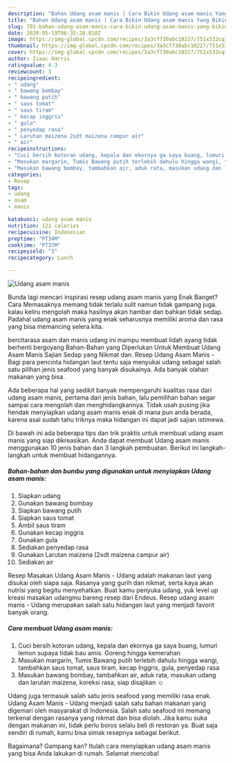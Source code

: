 ```yaml
---
description: "Bahan Udang asam manis | Cara Bikin Udang asam manis Yang Bikin Ngiler"
title: "Bahan Udang asam manis | Cara Bikin Udang asam manis Yang Bikin Ngiler"
slug: 701-bahan-udang-asam-manis-cara-bikin-udang-asam-manis-yang-bikin-ngiler
date: 2020-05-19T06:35:28.010Z
image: https://img-global.cpcdn.com/recipes/3a3cf730abc10227/751x532cq70/udang-asam-manis-foto-resep-utama.jpg
thumbnail: https://img-global.cpcdn.com/recipes/3a3cf730abc10227/751x532cq70/udang-asam-manis-foto-resep-utama.jpg
cover: https://img-global.cpcdn.com/recipes/3a3cf730abc10227/751x532cq70/udang-asam-manis-foto-resep-utama.jpg
author: Isaac Harris
ratingvalue: 4.3
reviewcount: 3
recipeingredient:
- " udang"
- " bawang bombay"
- " bawang putih"
- " saus tomat"
- " saus tiram"
- " kecap inggris"
- " gula"
- " penyedap rasa"
- " Larutan maizena 2sdt maizena campur air"
- " air"
recipeinstructions:
- "Cuci bersih kotoran udang, kepala dan ekornya ga saya buang, lumuri lemon supaya tidak bau amis. Goreng hingga kemerahan"
- "Masukan margarin, Tumis Bawang putih terlebih dahulu hingga wangi, tambahkan saus tomat, saus tiram, kecap Inggris, gula, penyedap rasa"
- "Masukan bawang bombay, tambahkan air, aduk rata, masukan udang dan larutan maizena, koreksi rasa, siap disajikan ☺"
categories:
- Resep
tags:
- udang
- asam
- manis

katakunci: udang asam manis 
nutrition: 121 calories
recipecuisine: Indonesian
preptime: "PT34M"
cooktime: "PT37M"
recipeyield: "3"
recipecategory: Lunch

---
```



![Udang asam manis](https://img-global.cpcdn.com/recipes/3a3cf730abc10227/751x532cq70/udang-asam-manis-foto-resep-utama.jpg)

Bunda lagi mencari inspirasi resep udang asam manis yang Enak Banget? Cara Memasaknya memang tidak terlalu sulit namun tidak gampang juga. kalau keliru mengolah maka hasilnya akan hambar dan bahkan tidak sedap. Padahal udang asam manis yang enak seharusnya memiliki aroma dan rasa yang bisa memancing selera kita.

bercitarasa asam dan manis udang ini mampu membuat lidah ayang tidak berhenti bergoyang Bahan-Bahan yang Diperlukan Untuk Membuat Udang Asam Manis Sajian Sedap yang Nikmat dan. Resep Udang Asam Manis - Bagi para pencinta hidangan laut tentu saja menyukai udang sebagai salah satu pilihan jenis seafood yang banyak disukainya. Ada banyak olahan makanan yang bisa.

Ada beberapa hal yang sedikit banyak mempengaruhi kualitas rasa dari udang asam manis, pertama dari jenis bahan, lalu pemilihan bahan segar sampai cara mengolah dan menghidangkannya. Tidak usah pusing jika hendak menyiapkan udang asam manis enak di mana pun anda berada, karena asal sudah tahu triknya maka hidangan ini dapat jadi sajian istimewa.


Di bawah ini ada beberapa tips dan trik praktis untuk membuat udang asam manis yang siap dikreasikan. Anda dapat membuat Udang asam manis menggunakan 10 jenis bahan dan 3 langkah pembuatan. Berikut ini langkah-langkah untuk membuat hidangannya.

<!--inarticleads1-->

##### Bahan-bahan dan bumbu yang digunakan untuk menyiapkan Udang asam manis:

1. Siapkan  udang
1. Gunakan  bawang bombay
1. Siapkan  bawang putih
1. Siapkan  saus tomat
1. Ambil  saus tiram
1. Gunakan  kecap inggris
1. Gunakan  gula
1. Sediakan  penyedap rasa
1. Gunakan  Larutan maizena (2sdt maizena campur air)
1. Sediakan  air


Resep Masakan Udang Asam Manis - Udang adalah makanan laut yang disukai oleh siapa saja. Rasanya yang gurih dan nikmat, serta kaya akan nutrisi yang begitu menyehatkan. Buat kamu penyuka udang, yuk level up kreasi masakan udangmu bareng resep dari Endeus. Resep udang asam manis - Udang merupakan salah satu hidangan laut yang menjadi favorit banyak orang. 

<!--inarticleads2-->

##### Cara membuat Udang asam manis:

1. Cuci bersih kotoran udang, kepala dan ekornya ga saya buang, lumuri lemon supaya tidak bau amis. Goreng hingga kemerahan
1. Masukan margarin, Tumis Bawang putih terlebih dahulu hingga wangi, tambahkan saus tomat, saus tiram, kecap Inggris, gula, penyedap rasa
1. Masukan bawang bombay, tambahkan air, aduk rata, masukan udang dan larutan maizena, koreksi rasa, siap disajikan ☺


Udang juga termasuk salah satu jenis seafood yang memiliki rasa enak. Udang Asam Manis - Udang menjadi salah satu bahan makanan yang digemari oleh masyarakat di Indonesia. Salah satu seafood ini memang terkenal dengan rasanya yang nikmat dan bisa diolah. Jika kamu suka dengan makanan ini, tidak perlu boros selalu beli di restoran ya. Buat saja sendiri di rumah, kamu bisa simak resepnya sebagai berikut. 

Bagaimana? Gampang kan? Itulah cara menyiapkan udang asam manis yang bisa Anda lakukan di rumah. Selamat mencoba!

